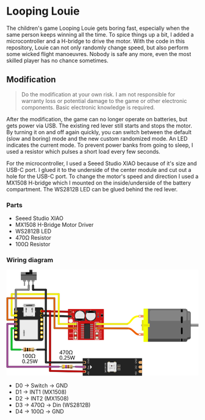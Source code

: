 # Looping Louie

The children's game Looping Louie gets boring fast, especially when the same person keeps winning all the time. To spice things up a bit, I added a microcontroller and a H-bridge to drive the motor. With the code in this repository, Louie can not only randomly change speed, but also perform some wicked flight manoeuvres. Nobody is safe any more, even the most skilled player has no chance sometimes.

## Modification

> Do the modification at your own risk. I am not responsible for warranty loss or potential damage to the game or other electronic components. Basic electronic knowledge is required.

After the modification, the game can no longer operate on batteries, but gets power via USB. The existing red lever still starts and stops the motor. By turning it on and off again quickly, you can switch between the default (slow and boring) mode and the new custom randomized mode. An LED indicates the current mode. To prevent power banks from going to sleep, I used a resistor which pulses a short load every few seconds.

For the microcontroller, I used a Seeed Studio XIAO because of it's size and USB-C port. I glued it to the underside of the center module and cut out a hole for the USB-C port. To change the motor's speed and direction I used a MX1508 H-bridge which I mounted on the inside/underside of the battery compartment. The WS2812B LED can be glued behind the red lever.

### Parts

* Seeed Studio XIAO
* MX1508 H-Bridge Motor Driver
* WS2812B LED
* 470Ω Resistor
* 100Ω Resistor

### Wiring diagram

<img src="./schematic.svg">

* D0 -> Switch -> GND
* D1 -> INT1 (MX1508)
* D2 -> INT2 (MX1508)
* D3 -> 470Ω -> Din (WS2812B)
* D4 -> 100Ω -> GND